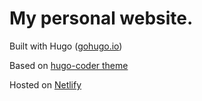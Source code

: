 # My personal website.
Built with Hugo ([gohugo.io](https://gohugo.io/))

Based on [hugo-coder theme](https://github.com/luizdepra/hugo-coder)

Hosted on [Netlify](https://www.netlify.com/)
